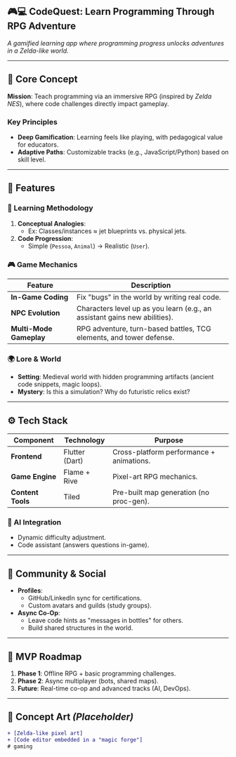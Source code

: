 ## 🎮💻 CodeQuest: Learn Programming Through RPG Adventure  

*A gamified learning app where programming progress unlocks adventures in a Zelda-like world.*  

---

## 🌟 Core Concept  
**Mission**: Teach programming via an immersive RPG (inspired by *Zelda NES*), where code challenges directly impact gameplay.  

### Key Principles  
- **Deep Gamification**: Learning feels like playing, with pedagogical value for educators.  
- **Adaptive Paths**: Customizable tracks (e.g., JavaScript/Python) based on skill level.  

---

## 🎯 Features  

### 🧠 Learning Methodology  
1. **Conceptual Analogies**:  
   - Ex: Classes/instances ≈ jet blueprints vs. physical jets.  
2. **Code Progression**:  
   - Simple (`Pessoa`, `Animal`) → Realistic (`User`).  

### 🎮 Game Mechanics  
| Feature               | Description                                                                 |
|-----------------------|-----------------------------------------------------------------------------|
| **In-Game Coding**    | Fix "bugs" in the world by writing real code.                               |
| **NPC Evolution**     | Characters level up as you learn (e.g., an assistant gains new abilities).  |
| **Multi-Mode Gameplay** | RPG adventure, turn-based battles, TCG elements, and tower defense.        |

### 🌍 Lore & World  
- **Setting**: Medieval world with hidden programming artifacts (ancient code snippets, magic loops).  
- **Mystery**: Is this a simulation? Why do futuristic relics exist?  

---

## ⚙️ Tech Stack  
| Component          | Technology                          | Purpose                                  |
|--------------------|------------------------------------|------------------------------------------|
| **Frontend**       | Flutter (Dart)                     | Cross-platform performance + animations. |
| **Game Engine**    | Flame + Rive                       | Pixel-art RPG mechanics.                 |
| **Content Tools**  | Tiled                              | Pre-built map generation (no proc-gen).  |

### 🤖 AI Integration  
- Dynamic difficulty adjustment.  
- Code assistant (answers questions in-game).  

---

## 👥 Community & Social  
- **Profiles**:  
  - GitHub/LinkedIn sync for certifications.  
  - Custom avatars and guilds (study groups).  
- **Async Co-Op**:  
  - Leave code hints as "messages in bottles" for others.  
  - Build shared structures in the world.  

---

## 🚀 MVP Roadmap  
1. **Phase 1**: Offline RPG + basic programming challenges.  
2. **Phase 2**: Async multiplayer (bots, shared maps).  
3. **Future**: Real-time co-op and advanced tracks (AI, DevOps).  

---

## 📸 Concept Art *(Placeholder)*  
```diff  
+ [Zelda-like pixel art]  
+ [Code editor embedded in a "magic forge"]
# gaming
